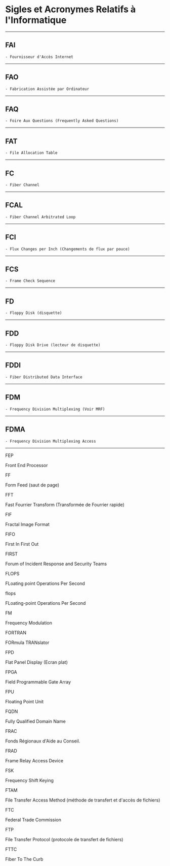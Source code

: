 # **Sigles et Acronymes Relatifs à l'Informatique**

---
## **FAI**

    - Fournisseur d'Accès Internet
---
## **FAO**

    - Fabrication Assistée par Ordinateur
---
## **FAQ**

    - Foire Aux Questions (Frequently Asked Questions)
---
## **FAT**

    - File Allocation Table
---
## **FC**

    - Fiber Channel
---
## **FCAL**

    - Fiber Channel Arbitrated Loop
---
## **FCI**

    - Flux Changes per Inch (Changements de flux par pouce)
---
## **FCS**

    - Frame Check Sequence
---
## **FD**

    - Floppy Disk (disquette)
---
## **FDD**

    - Floppy Disk Drive (lecteur de disquette)
---
## **FDDI**

    - Fiber Distributed Data Interface
---
## **FDM**

    - Frequency Division Multiplexing (Voir MRF)
---
## **FDMA**

    - Frequency Division Multiplexing Access
---
FEP

Front End Processor

FF

Form Feed (saut de page)

FFT

Fast Fourrier Transform (Transformée de Fourrier rapide)

FIF

Fractal Image Format

FIFO

First In First Out

FIRST

Forum of Incident Response and Security Teams

FLOPS

FLoating point Operations Per Second

flops

FLoating-point Operations Per Second

FM

Frequency Modulation

FORTRAN

FORmula TRANslator

FPD

Flat Panel Display (Ecran plat)

FPGA

Field Programmable Gate Array

FPU

Floating Point Unit

FQDN

Fully Qualified Domain Name

FRAC

Fonds Régionaux d'Aide au Conseil.

FRAD

Frame Relay Access Device

FSK

Frequency Shift Keying

FTAM

File Transfer Access Method (méthode de transfert et d'accès de fichiers)

FTC

Federal Trade Commission

FTP

File Transfer Protocol (protocole de transfert de fichiers)

FTTC

Fiber To The Curb